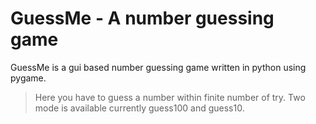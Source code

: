 # GuessMe - A number guessing game

GuessMe is a gui based number guessing game written in python using pygame. 
> Here you have to guess a number within finite number of try.
> Two mode is available currently guess100 and guess10.

